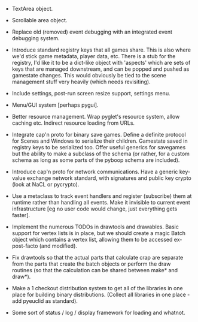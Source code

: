 * TextArea object.

* Scrollable area object.

* Replace old (removed) event debugging with an integrated event debugging system.

* Introduce standard registry keys that all games share. This is also where we'd
  stick game metadata, player data, etc. There is a stub for the registry, I'd
  like it to be a dict-like object with 'aspects' which are sets of keys that are
  managed downstream, and can be popped and pushed as gamestate changes. This would
  obviously be tied to the scene management stuff very heavily (which needs
  revisiting).

* Include settings, post-run screen resize support, settings menu.

* Menu/GUI system [perhaps pygui].

* Better resource management. Wrap pyglet's resource system, allow caching etc.
  Indirect resource loading from URLs.

* Integrate cap'n proto for binary save games. Define a definite protocol for
  Scenes and Windows to serialize their children. Gamestate saved in registry
  keys to be serialized too. Offer useful generics for savegames but the ability
  to make a subclass of the schema (or rather, for a custom schema as long as
  some parts of the pyboop schema are included).

* Introduce cap'n proto for network communications. Have a generic key-value
  exchange network standard, with signatures and public key crypto (look
  at NaCL or pycrypto).

* Use a metaclass to track event handlers and register (subscribe) them at
  runtime rather than handling all events. Make it invisible to current
  event infrastructure [eg no user code would change, just everything gets
  faster].

* Implement the numerous TODOs in drawtools and drawables. Basic support for
  vertex lists is in place, but we should create a magic Batch object which
  contains a vertex list, allowing them to be accessed ex-post-facto (and
  modified).

* Fix drawtools so that the actual parts that calculate crap are separate
  from the parts that create the batch objects or perform the draw routines
  (so that the calculation can be shared between make* and draw*).

* Make a 1 checkout distribution system to get all of the libraries in one
  place for building binary distributions. (Collect all libraries in one
  place - add pyeuclid as standard).

* Some sort of status / log / display framework for loading and whatnot.
